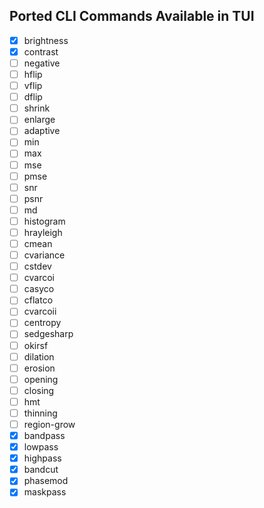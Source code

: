 ## Ported CLI Commands Available in TUI
- [X] brightness
- [X] contrast
- [ ] negative
- [ ] hflip
- [ ] vflip
- [ ] dflip
- [ ] shrink
- [ ] enlarge
- [ ] adaptive
- [ ] min
- [ ] max
- [ ] mse
- [ ] pmse
- [ ] snr
- [ ] psnr
- [ ] md
- [ ] histogram
- [ ] hrayleigh
- [ ] cmean
- [ ] cvariance
- [ ] cstdev
- [ ] cvarcoi
- [ ] casyco
- [ ] cflatco
- [ ] cvarcoii
- [ ] centropy
- [ ] sedgesharp
- [ ] okirsf
- [ ] dilation
- [ ] erosion
- [ ] opening
- [ ] closing
- [ ] hmt
- [ ] thinning
- [ ] region-grow
- [X] bandpass
- [X] lowpass
- [X] highpass
- [X] bandcut
- [X] phasemod
- [X] maskpass